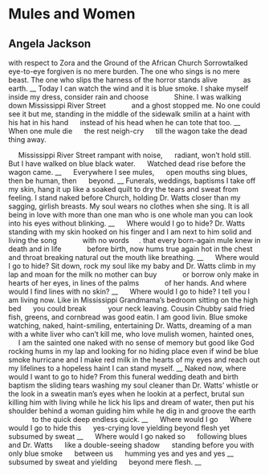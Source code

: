 # Mules and Women
## Angela Jackson
with respect to Zora and the Ground of the African Church
Sorrowtalked eye-to-eye forgiven is no mere burden.
The one who sings is no mere beast.
The one who slips the harness of the horror stands alive
            as earth.
 __
Today I can watch the wind and it is blue smoke.
I shake myself inside my dress, consider rain and choose
            Shine.
I was walking down Mississippi River Street
            and a ghost stopped me.
No one could see it but me,
standing in the middle of the sidewalk
smilin at a haint with his hat in his hand
     instead of his head when he can tote that too.
 __
     When one mule die
     the rest neigh-cry
     till the wagon take the dead thing away.

     Mississippi River Street rampant with noise,
     radiant, won’t hold still.
     But I have walked on blue black water.
     Watched dead rise before the wagon came.
 __
     Everywhere I see mules,
     open mouths sing blues, then be human, then
     beyond.
 __
Funerals, weddings, baptisms
I take off my skin, hang it up
like a soaked quilt to dry the tears
and sweat from feeling. I stand naked before Church,
holding Dr. Watts closer than my sagging, girlish breasts.
My soul wears no clothes when she sing.
It is all being in love with more than one
man who is one whole man you can look into his eyes
without blinking.
 __
     Where would I go to hide?
Dr. Watts standing with my skin hooked on his finger
and I am next to him solid and living the song
            with no words     .
that every born-again mule knew in death and in life
            before
birth, now hums true again hot in the chest and throat
breaking natural out the mouth like breathing.
 __
     Where would I go to hide?
Sit down, rock my soul like my baby and Dr. Watts
climb in my lap and moan for the milk no mother can buy
            or borrow
only make in hearts of her eyes, in lines of the palms
            of her hands.
And where would I find lines with no skin?
 __
     Where would I go to hide?
I tell you I am living now. Like in Mississippi
Grandmama’s bedroom sitting on the high bed
     you could break
          your neck leaving.
Cousin Chubby said fried fish, greens, and cornbread was
good eatin. I am good livin. Blue smoke watching,
naked, haint-smiling, entertaining Dr. Watts, dreaming
of a man with a white liver who can’t kill me,
who love mulish women, hainted ones,
     I am the sainted one
naked with no sense of memory but good like God rocking
hums in my lap and looking for no hiding place even if
wind be blue smoke hurricane and I make red milk
in the hearts of my eyes and reach out my lifelines to
a hopeless haint I can stand myself.
 __
Naked now, where would I want to go to hide? From this
funeral wedding death and birth baptism
the sliding tears washing my soul cleaner than
Dr. Watts’ whistle or the look in a sweatin man’s
eyes when he lookin at a perfect, brutal sun
killing him with living while he lick his lips and dream
of water, then put his shoulder behind a woman
guiding him while he dig in and groove the earth
            to the quick
deep endless quick.
 __
     Where would I go
     Where would I go to hide this
     yes-crying love yielding beyond flesh yet
     subsumed by sweat
 __
     Where would I go naked so
     following blues and Dr. Watts
     like a double-seeing shadow
     standing before you with only blue smoke
     between us
     humming yes and yes and yes
 __
     subsumed by sweat and yielding
     beyond mere flesh.
 __